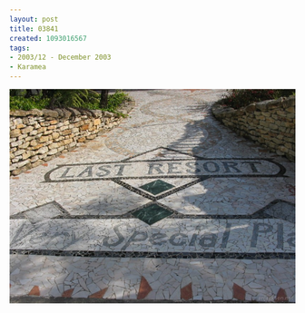 ```yaml
---
layout: post
title: 03841
created: 1093016567
tags:
- 2003/12 - December 2003
- Karamea
---
```


<img src="/image/images/03841-1329.jpg"/>

